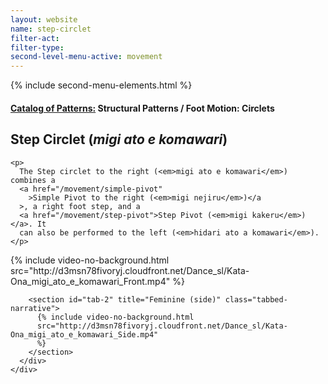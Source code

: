 ```yaml
---
layout: website
name: step-circlet
filter-act:
filter-type:
second-level-menu-active: movement
---
```


{% include second-menu-elements.html %}

<main class="page-content">
  <div class="text-container">
    <h4>
      <a href="/movement/">Catalog of Patterns:</a> Structural Patterns / Foot
      Motion: Circlets
    </h4>
    <h2>Step Circlet (<em>migi ato e komawari</em>)</h2>

    <p>
      The Step circlet to the right (<em>migi ato e komawari</em>) combines a
      <a href="/movement/simple-pivot"
        >Simple Pivot to the right (<em>migi nejiru</em>)</a
      >, a right foot step, and a
      <a href="/movement/step-pivot">Step Pivot (<em>migi kakeru</em>)</a>. It
      can also be performed to the left (<em>hidari ato a komawari</em>).
    </p>
  </div>

  <div class="tabs-container">
    <div class="tabs-container__links">
      <div class="wrapper">
        <div id="tabs"></div>
      </div>
    </div>
    <div class="tabs-container__content">
      <div class="wrapper">
        <section id="tab-1" title="Feminine (front)" class="tabbed-narrative">
          {% include video-no-background.html
          src="http://d3msn78fivoryj.cloudfront.net/Dance_sl/Kata-Ona_migi_ato_e_komawari_Front.mp4"
          %}
        </section>

        <section id="tab-2" title="Feminine (side)" class="tabbed-narrative">
          {% include video-no-background.html
          src="http://d3msn78fivoryj.cloudfront.net/Dance_sl/Kata-Ona_migi_ato_e_komawari_Side.mp4"
          %}
        </section>
      </div>
    </div>
  </div>
</main>
